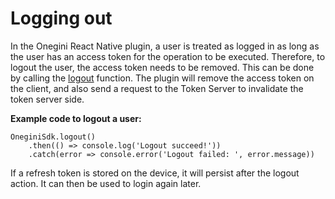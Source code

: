 # Logging out

In the Onegini React Native plugin, a user is treated as logged in as long as the user has an access token for the operation to be executed. Therefore, to logout the user, the access token needs to be removed. This can be done by calling the [logout](../reference-guides/logout.md) function. The plugin will remove the access token on the client, and also send a request to the Token Server to invalidate the token server side. 

**Example code to logout a user:**

```
OneginiSdk.logout()
    .then(() => console.log('Logout succeed!'))
    .catch(error => console.error('Logout failed: ', error.message))
```

If a refresh token is stored on the device, it will persist after the logout action. It can then be used to login again later.
